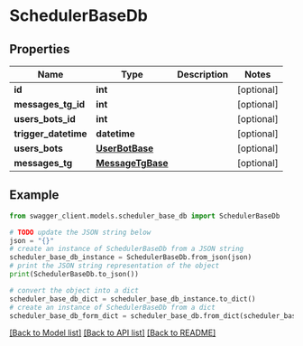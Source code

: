 # SchedulerBaseDb


## Properties

Name | Type | Description | Notes
------------ | ------------- | ------------- | -------------
**id** | **int** |  | [optional] 
**messages_tg_id** | **int** |  | [optional] 
**users_bots_id** | **int** |  | [optional] 
**trigger_datetime** | **datetime** |  | [optional] 
**users_bots** | [**UserBotBase**](UserBotBase.md) |  | [optional] 
**messages_tg** | [**MessageTgBase**](MessageTgBase.md) |  | [optional] 

## Example

```python
from swagger_client.models.scheduler_base_db import SchedulerBaseDb

# TODO update the JSON string below
json = "{}"
# create an instance of SchedulerBaseDb from a JSON string
scheduler_base_db_instance = SchedulerBaseDb.from_json(json)
# print the JSON string representation of the object
print(SchedulerBaseDb.to_json())

# convert the object into a dict
scheduler_base_db_dict = scheduler_base_db_instance.to_dict()
# create an instance of SchedulerBaseDb from a dict
scheduler_base_db_form_dict = scheduler_base_db.from_dict(scheduler_base_db_dict)
```
[[Back to Model list]](../README.md#documentation-for-models) [[Back to API list]](../README.md#documentation-for-api-endpoints) [[Back to README]](../README.md)


